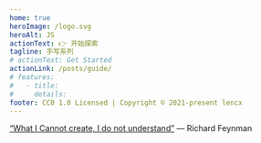 ```yaml
---
home: true
heroImage: /logo.svg
heroAlt: JS
actionText: 👉 开始探索
tagline: 手写系列
# actionText: Get Started
actionLink: /posts/guide/
# features:
#   - title:
#     details:
footer: CC0 1.0 Licensed | Copyright © 2021-present lencx
---
```


[“What I Cannot create, I do not understand”](https://www.quora.com/What-did-Richard-Feynman-mean-when-he-said-What-I-cannot-create-I-do-not-understand) — Richard Feynman
